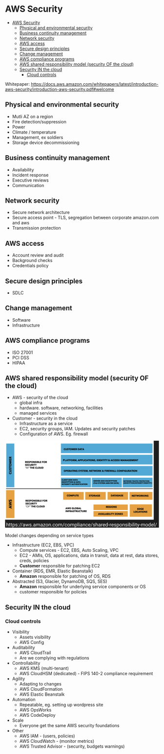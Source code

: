 # AWS Security

- [AWS Security](#aws-security)
  - [Physical and environmental security](#physical-and-environmental-security)
  - [Business continuity management](#business-continuity-management)
  - [Network security](#network-security)
  - [AWS access](#aws-access)
  - [Secure design principles](#secure-design-principles)
  - [Change management](#change-management)
  - [AWS compliance programs](#aws-compliance-programs)
  - [AWS shared responsibility model (security OF the cloud)](#aws-shared-responsibility-model-security-of-the-cloud)
  - [Security IN the cloud](#security-in-the-cloud)
    - [Cloud controls](#cloud-controls)

Whitepaper: https://docs.aws.amazon.com/whitepapers/latest/introduction-aws-security/introduction-aws-security.pdf#welcome

## Physical and environmental security
- Mutli AZ on a region
- Fire detection/suppression
- Power
- Climate / temperature
- Management, ex soldiers
- Storage device decommissioning

## Business continuity management
- Availability
- Incident response
- Executive reviews
- Communication

## Network security
- Secure network architecture
- Secure access point - TLS, segregation between corporate amazon.com and aws
- Transmission protection

## AWS access
- Account review and audit
- Background checks
- Credentials policy

## Secure design principles
- SDLC

## Change management
- Software
- Infrastructure

## AWS compliance programs
- ISO 27001
- PCI DSS
- HIPAA

## AWS shared responsibility model (security OF the cloud)
- AWS - security of the cloud
  - global infra
  - hardware. software, networking, facilities
  - managed services
- Customer - security in the cloud
  - Infrastructure as a service 
  - EC2, security groups, IAM. Updates and security patches
  - Configuration of AWS. Eg. firewall

![shared responsibility](./shared-responsibility.png)

Model changes depending on service types
- Infrastructure (EC2, EBS, VPC)
  - Compute services - EC2, EBS, Auto Scaling, VPC
  - EC2 - AMIs, OS, applications, data in transit, data at rest, data stores, creds, policies
  - **Customer** responsible for patching EC2
- Container (RDS, EMR, Elastic Beanstalk)
  - **Amazon** responsible for patching of OS, RDS
- Abstracted (S3, Glacier, DynamoDB, SQS, SES)
  - **Amazon** responsible for underlying service components or OS
  - customer responsible for policies

## Security IN the cloud
### Cloud controls
- Visibility
  - Assets visibility
  - AWS Config
- Auditability
  - AWS CloudTrail
  - Are we complying with regulations
- Controllability
  - AWS KMS (multi-tenant)
  - AWS CloudHSM (dedicated) - FIPS 140-2 compliance requirement
- Agility
  - Adapting to changes
  - AWS CloudFormation
  - AWS Elastic Beanstalk
- Automation
  - Repeatable, eg. setting up wordpress site
  - AWS OpsWorks
  - AWS CodeDeploy
- Scale
  - Everyone get the same AWS security foundations
- Other
  - AWS IAM - (users, policies)
  - AWS CloudWatch - (monitor metrics)
  - AWS Trusted Advisor - (security, budgets warnings)
